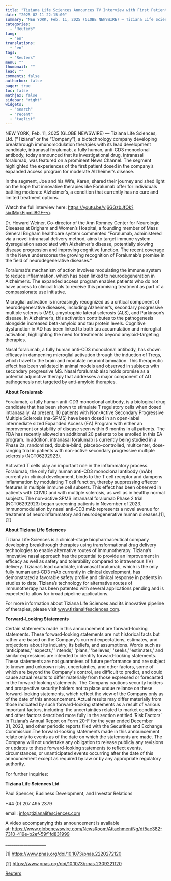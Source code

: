 ```yaml
---
title: "Tiziana Life Sciences Announces TV Interview with First Patient Dosed with Moderate Alzheimer’s Disease"
date: "2025-02-11 22:15:00"
summary: "NEW YORK, Feb. 11, 2025 (GLOBE NEWSWIRE) — Tiziana Life Sciences, Ltd. (“Tiziana” or the “Company”), a biotechnology company developing breakthrough immunomodulation therapies with its lead development candidate, intranasal foralumab, a fully human, anti-CD3 monoclonal antibody, today announced that its investigational drug, intranasal foralumab, was featured on a prominent News..."
categories:
  - "Reuters"
lang:
  - "en"
translations:
  - "en"
tags:
  - "Reuters"
menu: ""
thumbnail: ""
lead: ""
comments: false
authorbox: false
pager: true
toc: false
mathjax: false
sidebar: "right"
widgets:
  - "search"
  - "recent"
  - "taglist"
---
```


NEW YORK, Feb. 11, 2025 (GLOBE NEWSWIRE) — Tiziana Life Sciences, Ltd. (“Tiziana” or the “Company”), a biotechnology company developing breakthrough immunomodulation therapies with its lead development candidate, intranasal foralumab, a fully human, anti-CD3 monoclonal antibody, today announced that its investigational drug, intranasal foralumab, was featured on a prominent News Channel. The segment highlighted the experiences of the first patient dosed in the company’s expanded access program for moderate Alzheimer’s disease.

In the segment, Joe and his Wife, Karen, shared their journey and shed light on the hope that innovative therapies like Foralumab offer for individuals battling moderate Alzheimer’s, a condition that currently has no cure and limited treatment options.

Watch the full interview here: https://youtu.be/vj6GGzbJfOk?si=lMqkFipmll8GF--o.

Dr. Howard Weiner, Co-director of the Ann Romney Center for Neurologic Diseases at Brigham and Women’s Hospital, a founding member of Mass General Brigham healthcare system commented “Foralumab, administered via a novel intranasal delivery method, aims to target immune system dysregulation associated with Alzheimer's disease, potentially slowing disease progression and improving cognitive function. The recent coverage in the News underscores the growing recognition of Foralumab's promise in the field of neurodegenerative diseases.”

Foralumab’s mechanism of action involves modulating the immune system to reduce inflammation, which has been linked to neurodegeneration in Alzheimer’s. The expanded access program enables patients who do not have access to clinical trials to receive this promising treatment as part of a compassionate use initiative.

Microglial activation is increasingly recognized as a critical component of neurodegenerative diseases, including Alzheimer’s, secondary progressive multiple sclerosis (MS), amyotrophic lateral sclerosis (ALS), and Parkinson’s disease. In Alzheimer’s, this activation contributes to the pathogenesis alongside increased beta-amyloid and tau protein levels. Cognitive dysfunction in AD has been linked to both tau accumulation and microglial activation, highlighting the need for treatments beyond amyloid-targeting therapies.

Nasal foralumab, a fully human anti-CD3 monoclonal antibody, has shown efficacy in dampening microglial activation through the induction of Tregs, which travel to the brain and modulate neuroinflammation. This therapeutic effect has been validated in animal models and observed in subjects with secondary progressive MS. Nasal foralumab also holds promise as a potential adjunctive therapy that addresses a major component of AD pathogenesis not targeted by anti-amyloid therapies.

**About Foralumab**

Foralumab, a fully human anti-CD3 monoclonal antibody, is a biological drug candidate that has been shown to stimulate T regulatory cells when dosed intranasally. At present, 10 patients with Non-Active Secondary Progressive Multiple Sclerosis (na-SPMS) have been dosed in an open-label intermediate sized Expanded Access (EA) Program with either an improvement or stability of disease seen within 6 months in all patients. The FDA has recently allowed an additional 20 patients to be enrolled in this EA program. In addition, intranasal foralumab is currently being studied in a Phase 2a, randomized, double-blind, placebo-controlled, multicenter, dose-ranging trial in patients with non-active secondary progressive multiple sclerosis (NCT06292923).

Activated T cells play an important role in the inflammatory process. Foralumab, the only fully human anti-CD3 monoclonal antibody (mAb) currently in clinical development, binds to the T cell receptor and dampens inflammation by modulating T cell function, thereby suppressing effector features in multiple immune cell subsets. This effect has been observed in patients with COVID and with multiple sclerosis, as well as in healthy normal subjects. The non-active SPMS intranasal foralumab Phase 2 trial (NCT06292923) began screening patients in November of 2023. Immunomodulation by nasal anti-CD3 mAb represents a novel avenue for treatment of neuroinflammatory and neurodegenerative human diseases.[1],[2]

**About Tiziana Life Sciences**

Tiziana Life Sciences is a clinical-stage biopharmaceutical company developing breakthrough therapies using transformational drug delivery technologies to enable alternative routes of immunotherapy. Tiziana’s innovative nasal approach has the potential to provide an improvement in efficacy as well as safety and tolerability compared to intravenous (IV) delivery. Tiziana’s lead candidate, intranasal foralumab, which is the only fully human anti-CD3 mAb currently in clinical development, has demonstrated a favorable safety profile and clinical response in patients in studies to date. Tiziana’s technology for alternative routes of immunotherapy has been patented with several applications pending and is expected to allow for broad pipeline applications.

For more information about Tiziana Life Sciences and its innovative pipeline of therapies, please visit www.tizianalifesciences.com.

**Forward-Looking Statements**

Certain statements made in this announcement are forward-looking statements. These forward-looking statements are not historical facts but rather are based on the Company's current expectations, estimates, and projections about its industry, its beliefs, and assumptions. Words such as 'anticipates,' 'expects,' 'intends,' 'plans,' 'believes,' 'seeks,' 'estimates,' and similar expressions are intended to identify forward-looking statements. These statements are not guarantees of future performance and are subject to known and unknown risks, uncertainties, and other factors, some of which are beyond the Company's control, are difficult to predict, and could cause actual results to differ materially from those expressed or forecasted in the forward-looking statements. The Company cautions security holders and prospective security holders not to place undue reliance on these forward-looking statements, which reflect the view of the Company only as of the date of this announcement. Actual results may differ materially from those indicated by such forward-looking statements as a result of various important factors, including: the uncertainties related to market conditions and other factors described more fully in the section entitled ‘Risk Factors’ in Tiziana’s Annual Report on Form 20-F for the year ended December 31, 2023, and other periodic reports filed with the Securities and Exchange Commission.The forward-looking statements made in this announcement relate only to events as of the date on which the statements are made. The Company will not undertake any obligation to release publicly any revisions or updates to these forward-looking statements to reflect events, circumstances, or unanticipated events occurring after the date of this announcement except as required by law or by any appropriate regulatory authority.

For further inquiries:

**Tiziana Life Sciences Ltd**

Paul Spencer, Business Development, and Investor Relations

+44 (0) 207 495 2379

email: info@tizianalifesciences.com

A video accompanying this announcement is available at: https://www.globenewswire.com/NewsRoom/AttachmentNg/df5ac382-7310-419e-b2ef-59f1fd831999

\_\_\_\_\_\_\_\_\_\_\_\_\_\_\_\_\_\_\_\_

[1] https://www.pnas.org/doi/10.1073/pnas.2220272120

[2] https://www.pnas.org/doi/10.1073/pnas.2309221120

[Reuters](https://www.tradingview.com/news/reuters.com,2025-02-11:newsml_GNX4yc1Cw:0-tiziana-life-sciences-announces-tv-interview-with-first-patient-dosed-with-moderate-alzheimer-s-disease/)

